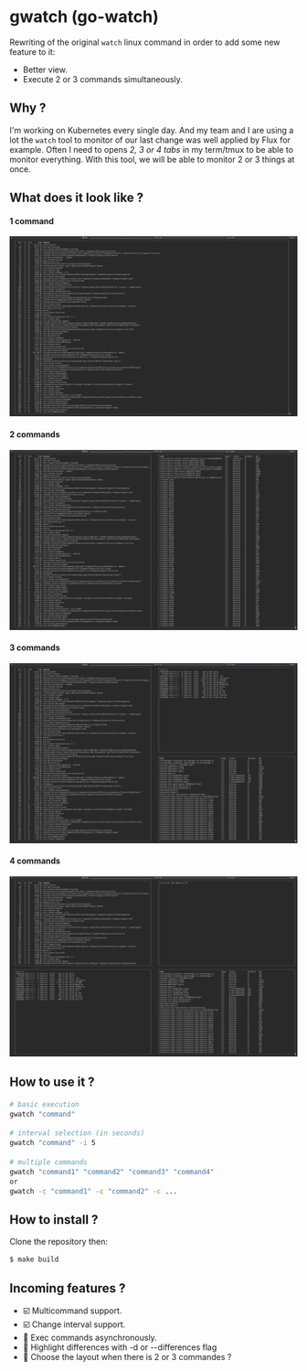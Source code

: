# gwatch (go-watch)
Rewriting of the original `watch` linux command in order to add some new feature to it:
- Better view.
- Execute 2 or 3 commands simultaneously.

## Why ?

I'm working on Kubernetes every single day. And my team and I are using a lot the `watch` tool to monitor of our last change was well applied by Flux for example.
Often I need to opens *2, 3 or 4 tabs* in my term/tmux to be able to monitor everything. With this tool, we will be able to monitor 2 or 3 things at once.

## What does it look like ?

#### 1 command
![Screenshot1](./assets/screenshot-1.png)
#### 2 commands
![Screenshot2](./assets/screenshot-2.png)
#### 3 commands
![Screenshot3](./assets/screenshot-3.png)
#### 4 commands
![Screenshot4](./assets/screenshot-4.png)

## How to use it ?

```sh
# basic execution
gwatch "command"

# interval selection (in seconds)
gwatch "command" -i 5

# multiple commands
gwatch "command1" "command2" "command3" "command4"
or
gwatch -c "command1" -c "command2" -c ...
```

## How to install ?

Clone the repository then:
```sh
$ make build
```

## Incoming features ?
- :ballot_box_with_check: Multicommand support.
- :ballot_box_with_check: Change interval support.
- :radio_button: Exec commands asynchronously.
- :radio_button: Highlight differences with -d or --differences flag
- :radio_button: Choose the layout when there is 2 or 3 commandes ?
